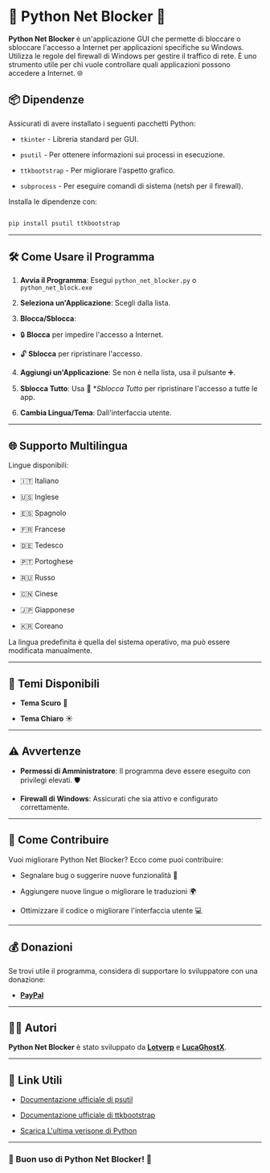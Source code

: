 # 🐍 Python Net Blocker 🚫

  

**Python Net Blocker** è un'applicazione GUI che permette di bloccare o sbloccare l'accesso a Internet per applicazioni specifiche su Windows. Utilizza le regole del firewall di Windows per gestire il traffico di rete. È uno strumento utile per chi vuole controllare quali applicazioni possono accedere a Internet. 🌐

  

## 📦 Dipendenze

  

Assicurati di avere installato i seguenti pacchetti Python:

  

-  `tkinter` - Libreria standard per GUI.

-  `psutil` - Per ottenere informazioni sui processi in esecuzione.

-  `ttkbootstrap` - Per migliorare l'aspetto grafico.

-  `subprocess` - Per eseguire comandi di sistema (netsh per il firewall).

  

Installa le dipendenze con:

  

```bash

pip install psutil ttkbootstrap

```

  

---

  

## 🛠️ Come Usare il Programma

  

1.  **Avvia il Programma**: Esegui `python_net_blocker.py` o `python_net_block.exe`

2.  **Seleziona un'Applicazione**: Scegli dalla lista.

3.  **Blocca/Sblocca**:

- 🔒 **Blocca** per impedire l'accesso a Internet.

- 🔓 **Sblocca** per ripristinare l'accesso.

4.  **Aggiungi un'Applicazione**: Se non è nella lista, usa il pulsante ➕.

5.  **Sblocca Tutto**: Usa 🚫 **Sblocca Tutto* per ripristinare l'accesso a tutte le app.

6.  **Cambia Lingua/Tema**: Dall'interfaccia utente.

  

---

  

## 🌐 Supporto Multilingua

  

Lingue disponibili:

- 🇮🇹 Italiano

- 🇺🇸 Inglese

- 🇪🇸 Spagnolo

- 🇫🇷 Francese

- 🇩🇪 Tedesco

- 🇵🇹 Portoghese

- 🇷🇺 Russo

- 🇨🇳 Cinese

- 🇯🇵 Giapponese

- 🇰🇷 Coreano

  

La lingua predefinita è quella del sistema operativo, ma può essere modificata manualmente.

  

---

  

## 🎨 Temi Disponibili

  

-  **Tema Scuro** 🌙

-  **Tema Chiaro** ☀️

  

---

  

## ⚠️ Avvertenze

  

-  **Permessi di Amministratore**: Il programma deve essere eseguito con privilegi elevati. 🛡️

-  **Firewall di Windows**: Assicurati che sia attivo e configurato correttamente.

  

---

  

## 🚀 Come Contribuire

  

Vuoi migliorare Python Net Blocker? Ecco come puoi contribuire:

  

- Segnalare bug o suggerire nuove funzionalità 🐛

- Aggiungere nuove lingue o migliorare le traduzioni 🌍

- Ottimizzare il codice o migliorare l'interfaccia utente 💻

---

  

## 💰 Donazioni

  

Se trovi utile il programma, considera di supportare lo sviluppatore con una donazione:

  

-  [**PayPal**](https://paypal.me/GabrielPolverini) 

  
---

  

## 👨‍💻 Autori

  

**Python Net Blocker** è stato sviluppato da **[Lotverp](https://github.com/Lotverp)** e **[LucaGhostX](https://github.com/LucaGhostX)**.

  

   

---

  

## 🔗 Link Utili

  

- [Documentazione ufficiale di psutil](https://psutil.readthedocs.io/)

- [Documentazione ufficiale di ttkbootstrap](https://ttkbootstrap.readthedocs.io/)

- [Scarica L'ultima verisone di Python](https://www.python.org/downloads/) 

  

---

  

### 🚀 Buon uso di Python Net Blocker! 🎉
